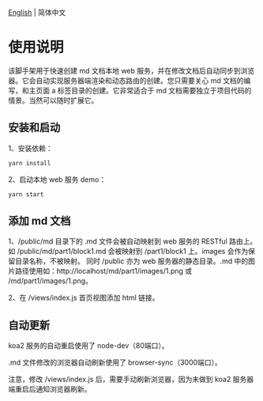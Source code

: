 [English](/README.md) | 简体中文

# 使用说明

该脚手架用于快速创建 md 文档本地 web 服务，并在修改文档后自动同步到浏览器。它会自动实现服务器端渲染和动态路由的创建。您只需要关心 md 文档的编写，和主页面 a 标签目录的创建。它非常适合于 md 文档需要独立于项目代码的情景。当然可以随时扩展它。

## 安装和启动

1、安装依赖：
```bash
yarn install
```
2、启动本地 web 服务 demo：
```bash
yarn start
```

## 添加 md 文档

1、/public/md 目录下的 .md 文件会被自动映射到 web 服务的 RESTful 路由上。如 /public/md/part1/block1.md 会被映射到 /part1/block1 上。images 会作为保留目录名称，不被映射。
同时 /public 亦为 web 服务器的静态目录。.md 中的图片路径使用如：http://localhost/md/part1/images/1.png 或 /md/part1/images/1.png。

2、在 /views/index.js 首页视图添加 html 链接。

## 自动更新

koa2 服务的自动重启使用了 node-dev（80端口）。

.md 文件修改的浏览器自动刷新使用了 browser-sync（3000端口）。

注意，修改 /views/index.js 后，需要手动刷新浏览器，因为未做到 koa2 服务器端重启后通知浏览器刷新。
